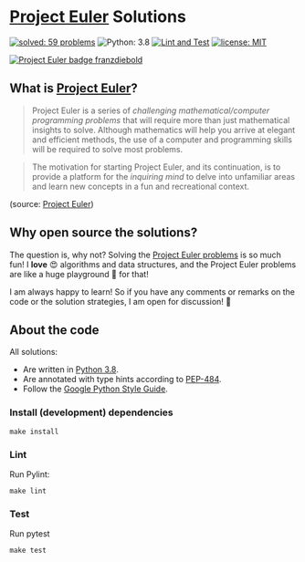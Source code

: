 # [Project Euler](https://projecteuler.net) Solutions

[![solved: 59 problems](https://img.shields.io/badge/solved-59_problems-f93.svg)](./src)
![Python: 3.8](https://img.shields.io/badge/Python-3.8-3776ab.svg)
[![Lint and Test](https://github.com/FranzDiebold/project-euler-solutions/workflows/Lint%20and%20Test/badge.svg)](https://github.com/FranzDiebold/project-euler-solutions/actions?query=workflow%3A%22Lint+and+Test%22)
[![license: MIT](https://img.shields.io/badge/license-MIT-brightgreen.svg)](./LICENSE.md)

[![Project Euler badge franzdiebold](https://projecteuler.net/profile/franzdiebold.png)](https://projecteuler.net/profile/franzdiebold.png)

## What is [Project Euler](https://projecteuler.net)?

> Project Euler is a series of *challenging mathematical/computer programming problems* that will require more than just mathematical insights to solve. Although mathematics will help you arrive at elegant and efficient methods, the use of a computer and programming skills will be required to solve most problems.

> The motivation for starting Project Euler, and its continuation, is to provide a platform for the *inquiring mind* to delve into unfamiliar areas and learn new concepts in a fun and recreational context.

(source: [Project Euler](https://projecteuler.net/about))

## Why open source the solutions?

The question is, why not? Solving the [Project Euler problems](https://projecteuler.net/archives) is so much fun! I **love** :heart_eyes: algorithms and data structures, and the Project Euler problems are like a huge playground :roller_coaster: for that!

I am always happy to learn! So if you have any comments or remarks on the code or the solution strategies, I am open for discussion! :speech_balloon:

## About the code

All solutions:

- Are written in [Python 3.8](https://www.python.org).
- Are annotated with type hints according to [PEP-484](https://www.python.org/dev/peps/pep-0484/).
- Follow the [Google Python Style Guide](http://google.github.io/styleguide/pyguide.html).

### Install (development) dependencies

```shell
make install
```

### Lint

Run Pylint:

```shell
make lint
```

### Test

Run pytest

```shell
make test
```
